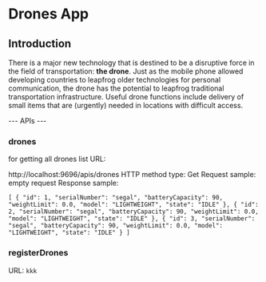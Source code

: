# Drones App
## Introduction
There is a major new technology that is destined to be a disruptive force in the field of transportation: **the drone**. Just as the mobile phone allowed developing countries to leapfrog older technologies for personal communication, the drone has the potential to leapfrog traditional transportation infrastructure.
Useful drone functions include delivery of small items that are (urgently) needed in locations with difficult access.

--- APIs ---
### drones
for getting all drones list
URL:

http://localhost:9696/apis/drones
HTTP method type: Get
Request sample:
empty request
Response sample:

`
[
    {
        "id": 1,
        "serialNumber": "segal",
        "batteryCapacity": 90,
        "weightLimit": 0.0,
        "model": "LIGHTWEIGHT",
        "state": "IDLE"
    },
    {
        "id": 2,
        "serialNumber": "segal",
        "batteryCapacity": 90,
        "weightLimit": 0.0,
        "model": "LIGHTWEIGHT",
        "state": "IDLE"
    },
    {
        "id": 3,
        "serialNumber": "segal",
        "batteryCapacity": 90,
        "weightLimit": 0.0,
        "model": "LIGHTWEIGHT",
        "state": "IDLE"
    }
]
`
### registerDrones
URL: 
`
kkk
`
